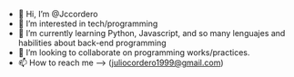- 👋 Hi, I’m @Jccordero 
- 👀 I’m interested in tech/programming
- 🌱 I’m currently learning Python, Javascript, and so many lenguajes and habilities about back-end programming
- 💞️ I’m looking to collaborate on programming works/practices.
- 📫 How to reach me --> (juliocordero1999@gmail.com)

<!---
Jccordero/Jccordero is a ✨ special ✨ repository because its `README.md` (this file) appears on your GitHub profile.
You can click the Preview link to take a look at your changes.
--->
